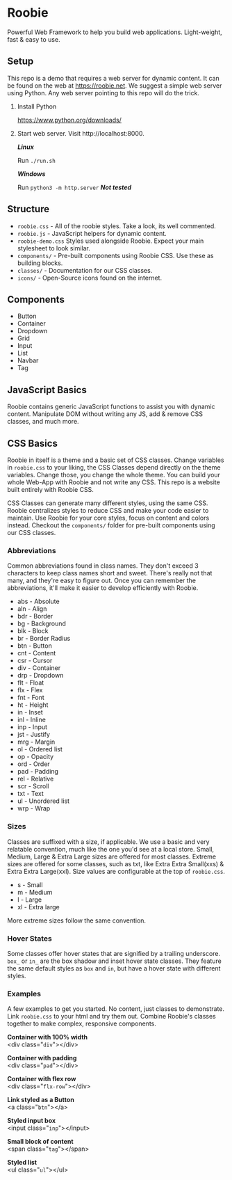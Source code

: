 # Roobie

Powerful Web Framework to help you build web applications. Light-weight, fast & easy to use.

## Setup

This repo is a demo that requires a web server for dynamic content.   It can be found on the web at https://roobie.net.  We suggest a simple web server using Python.  Any web server pointing to this repo will do the trick.

1. Install Python

    https://www.python.org/downloads/

2. Start web server. Visit http://localhost:8000.

    ***Linux***

    Run `./run.sh`

    ***Windows***

    Run `python3 -m http.server` ***Not tested***

## Structure

- `roobie.css` - All of the roobie styles.  Take a look, its well commented.
- `roobie.js` -  JavaScript helpers for dynamic content.
- `roobie-demo.css` Styles used alongside Roobie.  Expect your main stylesheet to look similar.
- `components/` - Pre-built components using Roobie CSS.  Use these as building blocks. 
- `classes/` - Documentation for our CSS classes.
- `icons/` - Open-Source icons found on the internet.

## Components

- Button
- Container
- Dropdown
- Grid
- Input
- List
- Navbar
- Tag

## JavaScript Basics

Roobie contains generic JavaScript functions to assist you with dynamic content.  Manipulate DOM without writing any JS, add & remove CSS classes, and much more.

## CSS Basics

Roobie in itself is a theme and a basic set of CSS classes.  Change variables in `roobie.css` to your liking, the CSS Classes depend directly on the theme variables.  Change those, you change the whole theme.  You can build your whole Web-App with Roobie and not write any CSS.  This repo is a website built entirely with Roobie CSS.

CSS Classes can generate many different styles, using the same CSS.  Roobie centralizes styles to reduce CSS and make your code easier to maintain.  Use Roobie for your core styles, focus on content and colors instead. Checkout the `components/` folder for pre-built components using our CSS classes.

### Abbreviations

Common abbreviations found in class names. They don't exceed 3 characters to keep class names short and sweet. There's really not that many, and they're easy to figure out.  Once you can remember the abbreviations, it'll make it easier to develop efficiently with Roobie.

- abs - Absolute
- aln - Align
- bdr - Border
- bg - Background
- blk - Block
- br - Border Radius
- btn - Button
- cnt - Content
- csr - Cursor
- div - Container
- drp - Dropdown
- flt - Float
- flx - Flex
- fnt - Font
- ht - Height
- in - Inset
- inl - Inline
- inp - Input
- jst - Justify
- mrg - Margin
- ol - Ordered list
- op - Opacity
- ord - Order
- pad - Padding
- rel - Relative
- scr - Scroll
- txt - Text
- ul - Unordered list
- wrp - Wrap

### Sizes

Classes are suffixed with a size, if applicable. We use a basic and very relatable convention, much like the one you'd see at a local store.  Small, Medium, Large & Extra Large sizes are offered for most classes.  Extreme sizes are offered for some classes, such as txt, like Extra Extra Small(xxs) & Extra Extra Large(xxl).  Size values are configurable at the top of `roobie.css`. 

- s - Small
- m - Medium
- l - Large
- xl - Extra large

More extreme sizes follow the same convention.

### Hover States

Some classes offer hover states that are signified by a trailing underscore.  `box_` or `in_` are the box shadow and inset hover state classes.  They feature the same default styles as `box` and `in`, but have a hover state with different styles.

### Examples

A few examples to get you started. No content, just classes to demonstrate. Link `roobie.css` to your html and try them out.
Combine Roobie's classes together to make complex, responsive components.

**Container with 100% width**<br />
&lt;div class="`div`">&lt;/div>

**Container with padding**<br />
&lt;div class="`pad`">&lt;/div>

**Container with flex row**<br />
&lt;div class="`flx-row`">&lt;/div>

**Link styled as a Button**<br />
&lt;a class="`btn`">&lt;/a>

**Styled input box**<br />
&lt;input class="`inp`">&lt;/input>

**Small block of content**<br />
&lt;span class="`tag`">&lt;/span>

**Styled list**<br />
&lt;ul class="`ul`">&lt;/ul>

